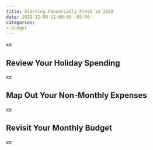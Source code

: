 ```yaml
---
title: Starting Financially Fresh in 2020
date: 2019-12-09 11:00:00 -05:00
categories:
- budget
---
```


xx

## Review Your Holiday Spending

xx

## Map Out Your Non-Monthly Expenses

xx

## Revisit Your Monthly Budget

xx